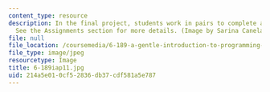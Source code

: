 ```yaml
---
content_type: resource
description: In the final project, students work in pairs to complete a Tetris game.
  See the Assignments section for more details. (Image by Sarina Canelake.)
file: null
file_location: /coursemedia/6-189-a-gentle-introduction-to-programming-using-python-january-iap-2011/214a5e010cf52836db37cdf581a5e787_6-189iap11.jpg
file_type: image/jpeg
resourcetype: Image
title: 6-189iap11.jpg
uid: 214a5e01-0cf5-2836-db37-cdf581a5e787
---
```

